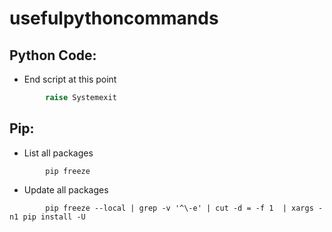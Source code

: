 # usefulpythoncommands
## Python Code:
* End script at this point        
```python
        raise Systemexit
```

## Pip:
* List all packages
```CLI
        pip freeze
```

* Update all packages
```CLI
        pip freeze --local | grep -v '^\-e' | cut -d = -f 1  | xargs -n1 pip install -U
```
